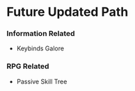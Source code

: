 # Future Updated Path

### Information Related

- Keybinds Galore

### RPG Related

- Passive Skill Tree